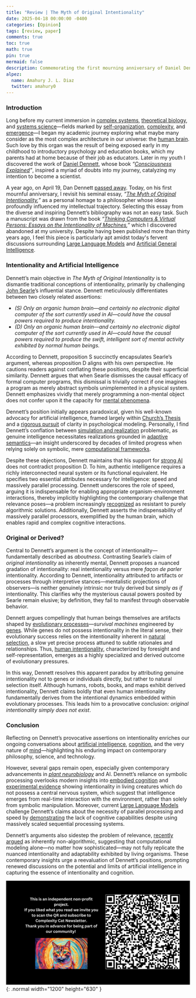 ```yaml
---
title: "Review | The Myth of Original Intentionality"
date: 2025-04-18 00:00:00 -0400
categories: [Opinion]
tags: [review, paper]
comments: true
toc: true 
math: true
pin: true
mermaid: false
description: Commemorating the first mourning anniversary of Daniel Dennett, one of the most influential philosophers of our time, today I bring you a review of one of his most interesting essays, which despite its publication date is still relevant today given the fervent debate on whether or not it is possible to achieve a artificial general intelligence.
alpez:
  name: Amahury J. L. Diaz
  twitter: amahury0
---
```

### Introduction 
Long before my current immersion in [complex systems](https://en.wikipedia.org/wiki/Complex_system), [theoretical biology](https://en.wikipedia.org/wiki/Mathematical_and_theoretical_biology), and [systems science](https://en.wikipedia.org/wiki/Systems_science)—fields marked by [self-organization](https://en.wikipedia.org/wiki/Self-organization), [complexity](https://en.wikipedia.org/wiki/Complexity), and [emergence](https://en.wikipedia.org/wiki/Emergence)—I began my academic journey exploring what maybe many consider as the most complex architecture in our universe: the [human brain](https://en.wikipedia.org/wiki/Human_brain). Such love by this organ was the result of being exposed early in my childhood to introductory psychology and education books, which my parents had at home because of their job as educators. Later in my youth I discovered the work of [Daniel Dennett](https://en.wikipedia.org/wiki/Daniel_Dennett), whose book _“[Consciousness Explained](https://en.wikipedia.org/wiki/Consciousness_Explained)”_, inspired a myriad of doubts into my journey, catalyzing my intention to become a scientist. 

A year ago, on April 19, Dan Dennett [passed away](https://aeon.co/essays/as-real-as-it-ever-gets-dennetts-conception-of-the-mind). Today, on his first mournful anniversary, I revisit his seminal essay, _“[The Myth of Original Intentionality](https://www.sciencedirect.com/science/article/abs/pii/B9780122154959500090),”_ as a personal homage to a philosopher whose ideas profoundly influenced my intellectual trajectory. Selecting this essay from the diverse and inspiring Dennett’s bibliography was not an easy task. Such a manuscript was drawn from the book _“[Thinking Computers & Virtual Persons: Essays on the Intentionality of Machines](https://www.sciencedirect.com/book/9780122154959/thinking-computers-and-virtual-persons),”_ which I discovered abandoned at my university. Despite having been published more than thirty years ago, I feel this piece is particularly apt amidst today's fervent discussions surrounding [Large Language Models](https://en.wikipedia.org/wiki/Large_language_model) and [Artificial General Intelligence](https://en.wikipedia.org/wiki/Artificial_general_intelligence).

### Intentionality and Artificial Intelligence
Dennett’s main objective in _The Myth of Original Intentionality_ is to dismantle traditional conceptions of intentionality, primarily by challenging [John Searle](https://en.wikipedia.org/wiki/John_Searle)’s influential stance. Dennett meticulously differentiates between two closely related assertions:
- _(S) Only an organic human brain—and certainly no electronic digital computer of the sort currently used in AI—could have the causal powers required to produce intentionality._
- _(D) Only an organic human brain—and certainly no electronic digital computer of the sort currently used in AI—could have the causal powers required to produce the swift, intelligent sort of mental activity exhibited by normal human beings._

According to Dennett, proposition S succinctly encapsulates Searle’s argument, whereas proposition D aligns with his own perspective. He cautions readers against conflating these positions, despite their superficial similarity. Dennett argues that when Searle dismisses the causal efficacy of formal computer programs, this dismissal is trivially correct if one imagines a program as merely abstract symbols unimplemented in a physical system. Dennett emphasizes vividly that merely programming a non-mental object does not confer upon it the capacity for [mental phenomena](https://en.wikipedia.org/wiki/Mental_state#:~:text=Important%20distinctions%20group%20mental%20phenomena,phenomena%20of%20love%20and%20hate.).

Dennett’s position initially appears paradoxical, given his well-known advocacy for artificial intelligence, framed largely within [Church’s Thesis](https://en.wikipedia.org/wiki/Church%E2%80%93Turing_thesis) and a [rigorous pursuit](https://en.wikipedia.org/wiki/Brainstorms) of clarity in psychological modeling. Personally, I find Dennett’s conflation between [simulation and realization](https://www.researchgate.net/profile/Howard-Pattee/publication/221586859_Simulations_Realizations_and_Theories_of_Life/links/0912f5017387295d4a000000/Simulations-Realizations-and-Theories-of-Life.pdf) problematic, as genuine intelligence necessitates realizations grounded in [adaptive semantics](https://petercariani.com/Cybernetics_files/CarianiPhDIntegrated1989.pdf)—an insight underscored by decades of limited progress when relying solely on symbolic, mere [computational frameworks](https://philarchive.org/archive/DIEC).

Despite these objections, Dennett maintains that his support for [strong AI](https://en.wikipedia.org/wiki/Strong_AI) does not contradict proposition D. To him, authentic intelligence requires a richly interconnected neural system or its functional equivalent. He specifies two essential attributes necessary for intelligence: speed and massively parallel processing. Dennett underscores the role of speed, arguing it is indispensable for enabling appropriate organism-environment interactions, thereby implicitly highlighting the contemporary challenge that relevance poses—a problem increasingly [recognized](https://www.frontiersin.org/journals/psychology/articles/10.3389/fpsyg.2024.1362658/full) as resistant to purely algorithmic solutions. Additionally, Dennett asserts the indispensability of massively parallel processors, exemplified by the human brain, which enables rapid and complex cognitive interactions.

### Original or Derived?
Central to Dennett’s argument is the concept of intentionality—fundamentally described as _aboutness_. Contrasting Searle’s claim of _original intentionality_ as inherently mental, Dennett proposes a nuanced gradation of intentionality: real intentionality versus mere _façon de parler_ intentionality. According to Dennett, intentionality attributed to artifacts or processes through interpretive stances—mentalistic projections of observers—is neither genuinely intrinsic nor truly derived but simply _as if_ intentionality. This clarifies why the mysterious causal powers posited by Searle remain elusive; by definition, they fail to manifest through observable behavior.

Dennett argues compellingly that human beings themselves are artifacts shaped by [evolutionary processes](https://evolution.berkeley.edu/evolution-101/mechanisms-the-processes-of-evolution/)—_survival machines_ engineered by [genes](https://en.wikipedia.org/wiki/Gene). While genes do not possess intentionality in the literal sense, their evolutionary success relies on the intentionality inherent in [natural selection](https://en.wikipedia.org/wiki/Natural_selection), a slow yet precise process attuned to subtle rationales and relationships. Thus, [human intentionality](https://en.wikipedia.org/wiki/Intentionality), characterized by foresight and self-representation, emerges as a highly specialized and derived outcome of evolutionary pressures.

In this way, Dennett resolves this apparent paradox by attributing genuine intentionality not to genes or individuals directly, but rather to natural selection itself. Although humans, robots, books, and maps exhibit derived intentionality, Dennett claims boldly that even human intentionality fundamentally derives from the intentional dynamics embedded within evolutionary processes. This leads him to a provocative conclusion: _original intentionality simply does not exist_.

### Conclusion
Reflecting on Dennett’s provocative assertions on intentionality enriches our ongoing conversations about [artificial intelligence](https://en.wikipedia.org/wiki/Artificial_intelligence), [cognition](https://en.wikipedia.org/wiki/Cognition), and the very nature of [mind](https://en.wikipedia.org/wiki/Mind)—highlighting his enduring impact on contemporary philosophy, science, and technology.

However, several gaps remain open, especially given contemporary advancements in _[plant neurobiology](https://www.sciencedirect.com/science/article/abs/pii/S1360138506001646)_ and AI. Dennett’s reliance on symbolic processing overlooks modern insights into [embodied cognition](https://en.wikipedia.org/wiki/Embodied_cognition) and [experimental evidence](https://www.tandfonline.com/doi/full/10.4161/psb.21954) showing intentionality in living creatures which do not possess a central nervous system, which suggest that intelligence emerges from real-time interaction with the environment, rather than solely from symbolic manipulation. Moreover, current [Large Language Models](https://en.wikipedia.org/wiki/Large_language_model) challenge Dennett’s claims about the necessity of parallel processing and speed by [demonstrating](https://direct.mit.edu/opmi/article/doi/10.1162/opmi_a_00160/124234) the lack of cognitive capabilities despite using massively scaled sequential processing systems.

Dennett’s arguments also sidestep the problem of relevance, [recently argued](https://www.frontiersin.org/journals/psychology/articles/10.3389/fpsyg.2024.1362658/full) as inherently non-algorithmic, suggesting that computational modeling alone—no matter how sophisticated—may not fully replicate the nuanced intentionality and adaptability exhibited by living organisms. These contemporary insights urge a reevaluation of Dennett’s positions, prompting renewed discussions on the potential and limits of artificial intelligence in capturing the essence of intentionality and cognition.

![Desktop View](/assets/img/fix/complexity-cat-newsletter.png){: .normal width="1200" height="630" }
